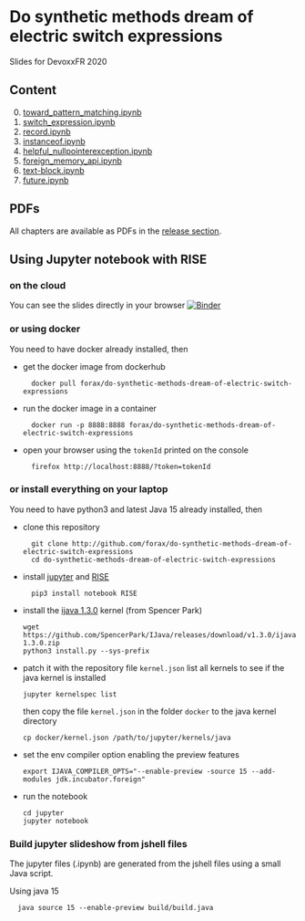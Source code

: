 # Do synthetic methods dream of electric switch expressions

Slides for DevoxxFR 2020

## Content

0. [toward_pattern_matching.ipynb](slideshow/chapter01-toward_pattern_matching.ipynb)
1. [switch_expression.ipynb](slideshow/chapter02-switch_expression.ipynb)
2. [record.ipynb](slideshow/chapter03-record.ipynb)
3. [instanceof.ipynb](slideshow/chapter04-instanceof.ipynb)
4. [helpful_nullpointerexception.ipynb](slideshow/chapter06-helpful_nullpointerexception.ipynb)
5. [foreign_memory_api.ipynb](slideshow/chapter07-foreign_memory_api.ipynb)
6. [text-block.ipynb](slideshow/chapter08-text-block.ipynb)
7. [future.ipynb](slideshow/chapter09-future.ipynb)


## PDFs

All chapters are available as PDFs in the [release section](../../releases/).


## Using Jupyter notebook with RISE

### on the cloud
You can see the slides directly in your browser
[![Binder](https://mybinder.org/badge_logo.svg)](https://mybinder.org/v2/gh/forax/do-synthetic-methods-dream-of-electric-switch-expressions/master)


### or using docker
You need to have docker already installed, then

- get the docker image from dockerhub
  ```
    docker pull forax/do-synthetic-methods-dream-of-electric-switch-expressions
  ```
- run the docker image in a container
  ```
    docker run -p 8888:8888 forax/do-synthetic-methods-dream-of-electric-switch-expressions
  ```
 - open your browser using the `tokenId` printed on the console
   ```
     firefox http://localhost:8888/?token=tokenId
   ```


### or install everything on your laptop
You need to have python3 and latest Java 15 already installed, then

- clone this repository
  ```
    git clone http://github.com/forax/do-synthetic-methods-dream-of-electric-switch-expressions
    cd do-synthetic-methods-dream-of-electric-switch-expressions
  ```
- install [jupyter](https://jupyter.org/install) and [RISE](https://github.com/damianavila/RISE)
  ```
    pip3 install notebook RISE
  ```

- install the [ijava 1.3.0](https://github.com/SpencerPark/IJava) kernel (from Spencer Park)
  ```
  wget https://github.com/SpencerPark/IJava/releases/download/v1.3.0/ijava-1.3.0.zip
  python3 install.py --sys-prefix
  ```
- patch it with the repository file `kernel.json`
  list all kernels to see if the java kernel is installed
  ```
  jupyter kernelspec list
  ```
  then copy the file `kernel.json` in the folder `docker` to the java kernel directory
  ```
  cp docker/kernel.json /path/to/jupyter/kernels/java
  ```
- set the env compiler option enabling the preview features
  ```
  export IJAVA_COMPILER_OPTS="--enable-preview -source 15 --add-modules jdk.incubator.foreign"
  ```
- run the notebook
  ```
  cd jupyter
  jupyter notebook
  ```


### Build jupyter slideshow from jshell files
The jupyter files (.ipynb) are generated from the jshell files using a small Java script.

Using java 15
```
  java source 15 --enable-preview build/build.java
```
